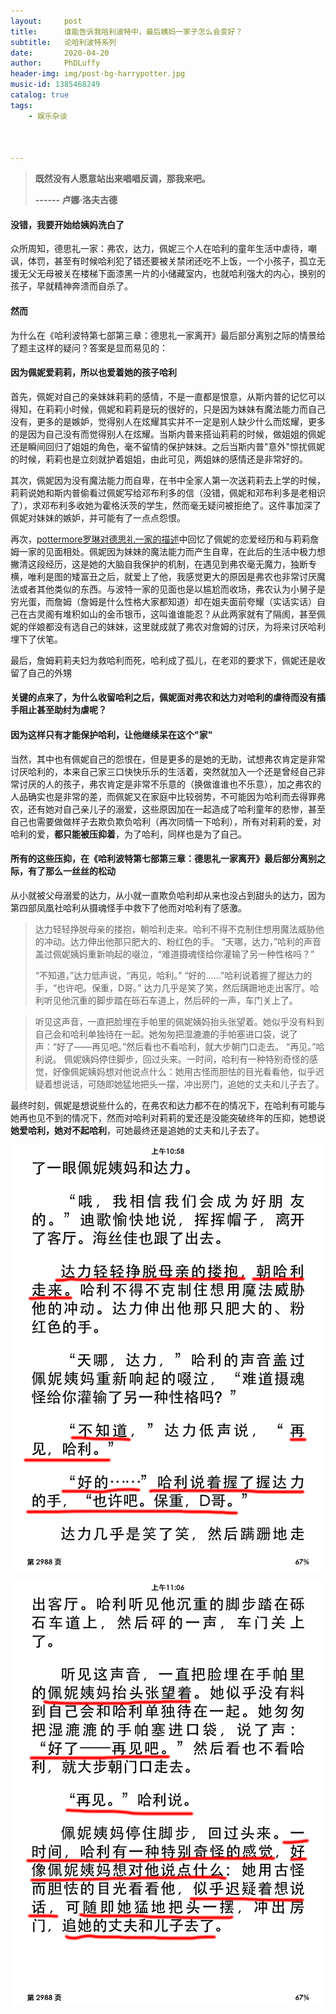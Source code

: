 ```yaml
---
layout:     post
title:      谁能告诉我哈利波特中，最后姨妈一家子怎么会变好？
subtitle:   论哈利波特系列
date:       2020-04-20
author:     PhDLuffy
header-img: img/post-bg-harrypotter.jpg
music-id: 1385468249
catalog: true
tags:
    - 娱乐杂谈



---
```


> **既然没有人愿意站出来唱唱反调，那我来吧。**
>
> **------ 卢娜·洛夫古德**

#### 没错，我要开始给姨妈洗白了

众所周知，德思礼一家：弗农，达力，佩妮三个人在哈利的童年生活中虐待，嘲讽，体罚，甚至有时候哈利犯了错还要被关禁闭还吃不上饭，一个小孩子，孤立无援无父无母被关在楼梯下面漆黑一片的小储藏室内，也就哈利强大的内心，换别的孩子，早就精神奔溃而自杀了。

#### 然而

为什么在《哈利波特第七部第三章：德思礼一家离开》最后部分离别之际的情景给了题主这样的疑问？答案是显而易见的：

#### 因为佩妮爱莉莉，所以也爱着她的孩子哈利

首先，佩妮对自己的亲妹妹莉莉的感情，不是一直都是恨意，从斯内普的记忆可以得知，在莉莉小时候，佩妮和莉莉是玩的很好的，只是因为妹妹有魔法能力而自己没有，更多的是嫉妒，觉得别人在炫耀其实并不一定是别人缺少什么而炫耀，更多的是因为自己没有而觉得别人在炫耀。当斯内普来搭讪莉莉的时候，做姐姐的佩妮还是瞬间回归了姐姐的角色，毫不留情的保护妹妹。之后当斯内普"意外"惊扰佩妮的时候，莉莉也是立刻就护着姐姐，由此可见，两姐妹的感情还是非常好的。

其次，佩妮因为没有魔法能力而自卑，在书中全家人第一次送莉莉去上学的时候，莉莉说她和斯内普偷看过佩妮写给邓布利多的信（没错，佩妮和邓布利多是老相识了），求邓布利多收她为霍格沃茨的学生，然而毫无疑问被拒绝了。这件事加深了佩妮对妹妹的嫉妒，并可能有了一点点怨恨。

再次，[pottermore罗琳对德思礼一家的描述][1]中回忆了佩妮的恋爱经历和与莉莉詹姆一家的见面相处。佩妮因为妹妹的魔法能力而产生自卑，在此后的生活中极力想撇清这段经历，这是她的大脑自我保护的机制，在遇见到弗农毫无魔力，独断专横，唯利是图的矮富丑之后，就爱上了他，我感觉更大的原因是弗农也非常讨厌魔法或者其他类似的东西。与波特一家的见面也是以尴尬而收场，弗农认为小舅子是穷光蛋，而詹姆（詹姆是什么性格大家都知道）却在姐夫面前夸耀（实话实话）自己在古灵阁有堆积如山的金币银币，这叫谁谁能忍？从此两家就有了隔阂，甚至佩妮的伴娘都没有选自己的妹妹，这里就成就了弗农对詹姆的讨厌，为将来讨厌哈利埋下了伏笔。

最后，詹姆莉莉夫妇为救哈利而死，哈利成了孤儿，在老邓的要求下，佩妮还是收留了自己的外甥

#### 关键的点来了，为什么收留哈利之后，佩妮面对弗农和达力对哈利的虐待而没有插手阻止甚至助纣为虐呢？

#### **因为这样只有才能保护哈利，让他继续呆在这个"家"**

当然，其中也有佩妮自己的怨恨在，但是更多的是她的无助，试想弗农肯定是非常讨厌哈利的，本来自己家三口快快乐乐的生活着，突然就加入一个还是曾经自己非常讨厌的人的孩子，弗农肯定是非常不乐意的（换做谁谁也不乐意），加之弗农的人品确实也是非常的差，而佩妮又在家庭中比较弱势，不可能因为哈利而去得罪弗农，还有她对自己亲儿子的溺爱，这些原因加在一起造成了哈利童年的悲惨，甚至自己也需要做做样子去欺负欺负哈利（再次同情一下哈利），所有对莉莉的爱，对哈利的爱，**都只能被压抑着**，为了哈利，同样也是为了自己。

#### 所有的这些压抑，在《哈利波特第七部第三章：德思礼一家离开》最后部分离别之际，有了那么一丝丝的松动

从小就被父母溺爱的达力，从小就一直欺负哈利却从来也没占到甜头的达力，因为第四部凤凰社哈利从摄魂怪手中救下了他而对哈利有了感激。

> 达力轻轻挣脱母亲的搂抱，朝哈利走来。哈利不得不克制住想用魔法威胁他的冲动。达力伸出他那只肥大的、粉红色的手。
> “天哪，达力，”哈利的声音盖过佩妮姨妈重新响起的啜泣，“难道摄魂怪给你灌输了另一种性格吗？”
>
> “不知道，”达力低声说，“再见，哈利。”
> “好的……”哈利说着握了握达力的手，“也许吧。保重，D哥。”
> 达力几乎是笑了笑，然后蹒跚地走出客厅。哈利听见他沉重的脚步踏在砾石车道上，然后砰的一声，车门关上了。

> 听见这声音，一直把脸埋在手帕里的佩妮姨妈抬头张望着。她似乎没有料到自己会和哈利单独待在一起。她匆匆把湿漉漉的手帕塞进口袋，说了声：“好了——再见吧。”然后看也不看哈利，就大步朝门口走去。
> “再见。”哈利说。
> 佩妮姨妈停住脚步，回过头来。一时间，哈利有一种特别奇怪的感觉，好像佩妮姨妈想对他说点什么：她用古怪而胆怯的目光看看他，似乎迟疑着想说话，可随即她猛地把头一摆，冲出房门，追她的丈夫和儿子去了。

最终时刻，佩妮是想说些什么的，在弗农和达力都不在的情况下，在哈利有可能与她再也见不到的情况下，然而对哈利对莉莉的爱还是没能突破终年的压抑，她想说**她爱哈利，她对不起哈利**，可她最终还是追她的丈夫和儿子去了。

![德思礼一家与哈利最终告别](https://raw.githubusercontent.com/PhDLuffy/PicGo/master/img/德思礼一家与哈利最终告别.jpg)

![德思礼一家与哈利最终告别2](https://raw.githubusercontent.com/PhDLuffy/PicGo/master/img/德思礼一家与哈利最终告别2.jpg)

[1]:https://www.wizardingworld.com/writing-by-jk-rowling/vernon-and-petunia-dursley	"pottermore德思礼一家"